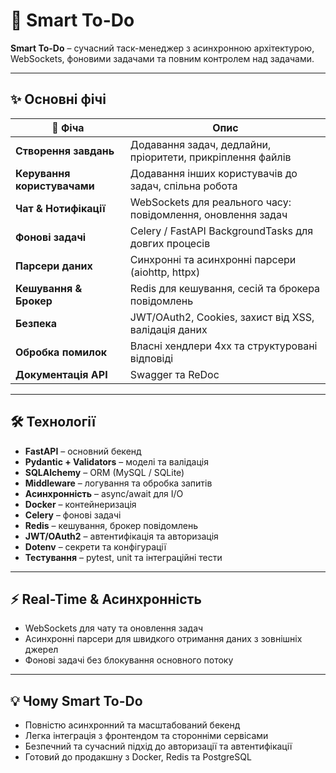 # 🚀 Smart To-Do

**Smart To-Do** – сучасний таск-менеджер з асинхронною архітектурою, WebSockets, фоновими задачами та повним контролем над задачами.  

---

## ✨ Основні фічі

| 📝 Фічa | Опис |
|---------|------|
| **Створення завдань** | Додавання задач, дедлайни, пріоритети, прикріплення файлів |
| **Керування користувачами** | Додавання інших користувачів до задач, спільна робота |
| **Чат & Нотифікації** | WebSockets для реального часу: повідомлення, оновлення задач |
| **Фонові задачі** | Celery / FastAPI BackgroundTasks для довгих процесів |
| **Парсери даних** | Синхронні та асинхронні парсери (aiohttp, httpx) |
| **Кешування & Брокер** | Redis для кешування, сесій та брокера повідомлень |
| **Безпека** | JWT/OAuth2, Cookies, захист від XSS, валідація даних |
| **Обробка помилок** | Власні хендлери 4xx та структуровані відповіді |
| **Документація API** | Swagger та ReDoc |

---

## 🛠 Технології

- **FastAPI** – основний бекенд  
- **Pydantic + Validators** – моделі та валідація  
- **SQLAlchemy** – ORM (MySQL / SQLite)  
- **Middleware** – логування та обробка запитів  
- **Асинхронність** – async/await для I/O  
- **Docker** – контейнеризація  
- **Celery** – фонові задачі  
- **Redis** – кешування, брокер повідомлень  
- **JWT/OAuth2** – автентифікація та авторизація  
- **Dotenv** – секрети та конфігурації  
- **Тестування** – pytest, unit та інтеграційні тести  

---

## ⚡ Real-Time & Асинхронність

- WebSockets для чату та оновлення задач  
- Асинхронні парсери для швидкого отримання даних з зовнішніх джерел  
- Фонові задачі без блокування основного потоку  

---

## 💡 Чому Smart To-Do

- Повністю асинхронний та масштабований бекенд  
- Легка інтеграція з фронтендом та сторонніми сервісами  
- Безпечний та сучасний підхід до авторизації та автентифікації  
- Готовий до продакшну з Docker, Redis та PostgreSQL
